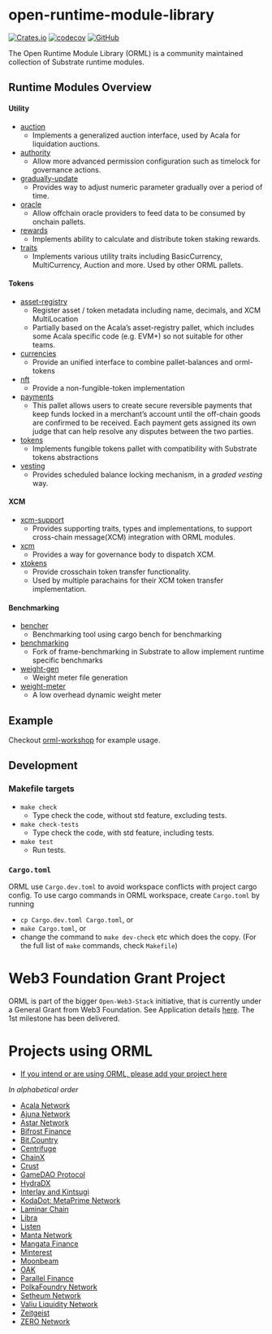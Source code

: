 # open-runtime-module-library

[![Crates.io](https://img.shields.io/crates/v/orml-tokens)](https://crates.io/search?q=orml)
[![codecov](https://codecov.io/gh/open-web3-stack/open-runtime-module-library/branch/master/graph/badge.svg?token=FZ4HZYMW9A)](https://codecov.io/gh/open-web3-stack/open-runtime-module-library)
[![GitHub](https://img.shields.io/github/license/open-web3-stack/open-runtime-module-library)](https://github.com/open-web3-stack/open-runtime-module-library/blob/master/LICENSE)

The Open Runtime Module Library (ORML) is a community maintained collection of Substrate runtime modules.

## Runtime Modules Overview

#### Utility
- [auction](https://github.com/open-web3-stack/open-runtime-module-library/tree/master/auction)
	- Implements a generalized auction interface, used by Acala for liquidation auctions.
- [authority](https://github.com/open-web3-stack/open-runtime-module-library/tree/master/authority)
	- Allow more advanced permission configuration such as timelock for governance actions.
- [gradually-update](https://github.com/open-web3-stack/open-runtime-module-library/tree/master/gradually-update)
	- Provides way to adjust numeric parameter gradually over a period of time.
- [oracle](https://github.com/open-web3-stack/open-runtime-module-library/tree/master/oracle)
	- Allow offchain oracle providers to feed data to be consumed by onchain pallets.
- [rewards](https://github.com/open-web3-stack/open-runtime-module-library/tree/master/rewards)
	- Implements ability to calculate and distribute token staking rewards.
- [traits](https://github.com/open-web3-stack/open-runtime-module-library/tree/master/traits)
	- Implements various utility traits including BasicCurrency, MultiCurrency, Auction and more. Used by other ORML pallets.

#### Tokens
- [asset-registry](https://github.com/open-web3-stack/open-runtime-module-library/tree/master/asset-registry)
	- Register asset / token metadata including name, decimals, and XCM MultiLocation
	- Partially based on the Acala’s asset-registry pallet, which includes some Acala specific code (e.g. EVM+) so not suitable for other teams.
- [currencies](https://github.com/open-web3-stack/open-runtime-module-library/tree/master/currencies)
	- Provide an unified interface to combine pallet-balances and orml-tokens
- [nft](https://github.com/open-web3-stack/open-runtime-module-library/tree/master/nft)
	- Provide a non-fungible-token implementation
- [payments](https://github.com/open-web3-stack/open-runtime-module-library/tree/master/payments)
	- This pallet allows users to create secure reversible payments that keep funds locked in a merchant’s account until the off-chain goods are confirmed to be received. Each payment gets assigned its own judge that can help resolve any disputes between the two parties.
- [tokens](https://github.com/open-web3-stack/open-runtime-module-library/tree/master/tokens)
	- Implements fungible tokens pallet with compatibility with Substrate tokens abstractions
- [vesting](https://github.com/open-web3-stack/open-runtime-module-library/tree/master/vesting)
	- Provides scheduled balance locking mechanism, in a *graded vesting* way.

#### XCM
- [xcm-support](https://github.com/open-web3-stack/open-runtime-module-library/tree/master/xcm-support)
	- Provides supporting traits, types and implementations, to support cross-chain message(XCM) integration with ORML modules.
- [xcm](https://github.com/open-web3-stack/open-runtime-module-library/tree/master/xcm)
	- Provides a way for governance body to dispatch XCM.
- [xtokens](https://github.com/open-web3-stack/open-runtime-module-library/tree/master/xtokens)
	- Provide crosschain token transfer functionality.
	- Used by multiple parachains for their XCM token transfer implementation.

#### Benchmarking
- [bencher](https://github.com/open-web3-stack/open-runtime-module-library/tree/master/bencher)
	- Benchmarking tool using cargo bench for benchmarking
- [benchmarking](https://github.com/open-web3-stack/open-runtime-module-library/tree/master/benchmarking)
	- Fork of frame-benchmarking in Substrate to allow implement runtime specific benchmarks
- [weight-gen](https://github.com/open-web3-stack/open-runtime-module-library/tree/master/weight-gen)
	- Weight meter file generation
- [weight-meter](https://github.com/open-web3-stack/open-runtime-module-library/tree/master/weight-meter)
	- A low overhead dynamic weight meter

## Example

Checkout [orml-workshop](https://github.com/xlc/orml-workshop) for example usage.

## Development

### Makefile targets

- `make check`
	- Type check the code, without std feature, excluding tests.
- `make check-tests`
	- Type check the code, with std feature, including tests.
- `make test`
	- Run tests.

### `Cargo.toml`

ORML use `Cargo.dev.toml` to avoid workspace conflicts with project cargo config. To use cargo commands in ORML workspace, create `Cargo.toml` by running

- `cp Cargo.dev.toml Cargo.toml`, or
- `make Cargo.toml`, or
- change the command to `make dev-check` etc which does the copy. (For the full list of `make` commands, check `Makefile`)

# Web3 Foundation Grant Project
ORML is part of the bigger `Open-Web3-Stack` initiative, that is currently under a General Grant from Web3 Foundation. See Application details [here](https://github.com/open-web3-stack/General-Grants-Program/blob/master/grants/speculative/open_web3_stack.md). The 1st milestone has been delivered.

# Projects using ORML
- [If you intend or are using ORML, please add your project here](https://github.com/open-web3-stack/open-runtime-module-library/edit/master/README.md)

_In alphabetical order_

- [Acala Network](https://github.com/AcalaNetwork/Acala)
- [Ajuna Network](https://github.com/ajuna-network/Ajuna)
- [Astar Network](https://github.com/AstarNetwork)
- [Bifrost Finance](https://github.com/bifrost-finance/bifrost)
- [Bit.Country](https://github.com/bit-country/Bit-Country-Blockchain)
- [Centrifuge](https://github.com/centrifuge/centrifuge-chain)
- [ChainX](https://github.com/chainx-org/ChainX)
- [Crust](https://github.com/crustio/crust)
- [GameDAO Protocol](https://github.com/gamedaoco)
- [HydraDX](https://github.com/galacticcouncil/hack.HydraDX-node)
- [Interlay and Kintsugi](https://github.com/interlay/interbtc)
- [KodaDot: MetaPrime Network](https://github.com/kodadot/metaprime.network) 
- [Laminar Chain](https://github.com/laminar-protocol/laminar-chain)
- [Libra](https://github.com/atscaletech/libra)
- [Listen](https://github.com/listenofficial)
- [Manta Network](https://github.com/Manta-Network)
- [Mangata Finance](https://github.com/mangata-finance)
- [Minterest](https://github.com/minterest-finance/minterest-chain-node)
- [Moonbeam](https://github.com/PureStake/moonbeam/)
- [OAK](https://github.com/OAK-Foundation/OAK-blockchain)
- [Parallel Finance](https://github.com/parallel-finance/)
- [PolkaFoundry Network](https://github.com/PolkaFoundry)
- [Setheum Network](https://github.com/Setheum-Labs/Setheum)
- [Valiu Liquidity Network](https://github.com/valibre-org/vln-node)
- [Zeitgeist](https://github.com/zeitgeistpm/zeitgeist)
- [ZERO Network](https://github.com/playzero/subzero)

